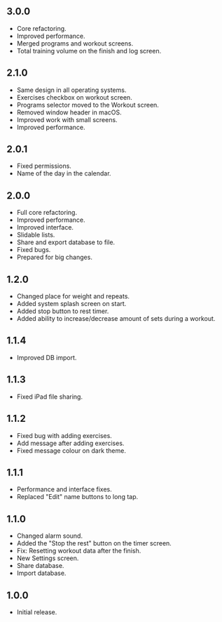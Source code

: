 ## 3.0.0
- Core refactoring.
- Improved performance.
- Merged programs and workout screens.
- Total training volume on the finish and log screen.

## 2.1.0
- Same design in all operating systems.
- Exercises checkbox on workout screen.
- Programs selector moved to the Workout screen.
- Removed window header in macOS.
- Improved work with small screens.
- Improved performance.

## 2.0.1
- Fixed permissions.
- Name of the day in the calendar.

## 2.0.0
- Full core refactoring.
- Improved performance.
- Improved interface.
- Slidable lists.
- Share and export database to file.
- Fixed bugs.
- Prepared for big changes.

## 1.2.0
- Changed place for weight and repeats.
- Added system splash screen on start.
- Added stop button to rest timer.
- Added ability to increase/decrease amount of sets during a workout.

## 1.1.4
- Improved DB import.

## 1.1.3
- Fixed iPad file sharing.
 
## 1.1.2
- Fixed bug with adding exercises.
- Add message after adding exercises.
- Fixed message colour on dark theme.

## 1.1.1
- Performance and interface fixes.
- Replaced "Edit" name buttons to long tap. 

## 1.1.0
- Changed alarm sound.
- Added the "Stop the rest" button on the timer screen.
- Fix: Resetting workout data after the finish.
- New Settings screen.
- Share database.
- Import database.

## 1.0.0
- Initial release.